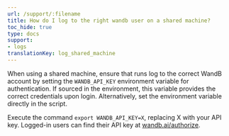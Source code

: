 ```yaml
---
url: /support/:filename
title: How do I log to the right wandb user on a shared machine?
toc_hide: true
type: docs
support:
- logs
translationKey: log_shared_machine
---
```

When using a shared machine, ensure that runs log to the correct WandB account by setting the `WANDB_API_KEY` environment variable for authentication. If sourced in the environment, this variable provides the correct credentials upon login. Alternatively, set the environment variable directly in the script.

Execute the command `export WANDB_API_KEY=X`, replacing X with your API key. Logged-in users can find their API key at [wandb.ai/authorize](https://app.wandb.ai/authorize).